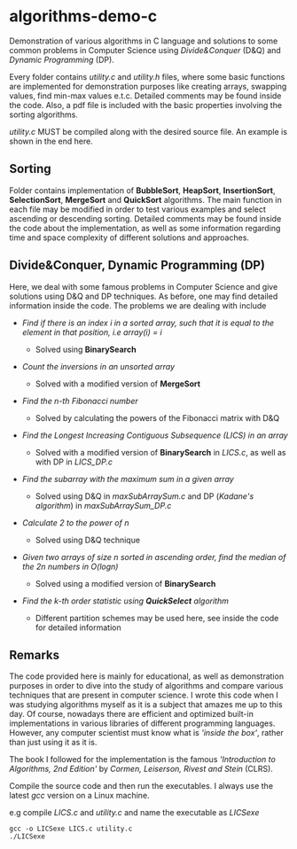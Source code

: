 # algorithms-demo-c
Demonstration of various algorithms in C language and solutions to some common problems in Computer Science using *Divide&amp;Conquer* (D&Q) and *Dynamic Programming* (DP).

Every folder contains *utility.c* and *utility.h* files, where some basic functions are implemented for demonstration purposes like creating arrays, swapping values, find min-max values e.t.c. Detailed comments may be found inside the code. Also, a pdf file is included with the basic properties involving the sorting algorithms. 

*utility.c* MUST be compiled along with the desired source file. An example is shown in the end here.

## Sorting
Folder contains implementation of **BubbleSort**, **HeapSort**, **InsertionSort**, **SelectionSort**, **MergeSort** and **QuickSort** algorithms. The main function in each file may be modified in order to test various examples and select ascending or descending sorting. Detailed comments may be found inside the code about the implementation, as well as some information regarding time and space complexity of different solutions and approaches.

## Divide&amp;Conquer, Dynamic Programming (DP)
Here, we deal with some famous problems in Computer Science and give solutions using D&Q and DP techniques. As before, one may find detailed information inside the code. The problems we are dealing with include

- *Find if there is an index i in a sorted array, such that it is equal to the element in that position, i.e array(i) = i*
   - Solved using **BinarySearch**

- *Count the inversions in an unsorted array*
   - Solved with a modified version of **MergeSort**
   
- *Find the n-th Fibonacci number*
   - Solved by calculating the powers of the Fibonacci matrix with D&Q
   
- *Find the Longest Increasing Contiguous Subsequence (LICS) in an array*
   - Solved with a modified version of **BinarySearch** in *LICS.c*, as well as with DP in *LICS_DP.c*
   
- *Find the subarray with the maximum sum in a given array*
   - Solved using D&Q in *maxSubArraySum.c* and DP (*Kadane's algorithm*) in *maxSubArraySum_DP.c*
   
- *Calculate 2 to the power of n*
   - Solved using D&Q technique
   
- *Given two arrays of size n sorted in ascending order, find the median of the 2n numbers in O(logn)*
   - Solved using a modified version of **BinarySearch**
   
- *Find the k-th order statistic using **QuickSelect** algorithm*
   - Different partition schemes may be used here, see inside the code for detailed information
                    
## Remarks
The code provided here is mainly for educational, as well as demonstration purposes in order to dive into the study of algorithms and compare various techniques that are present in computer science. I wrote this code when I was studying algorithms myself as it is a subject that amazes me up to this day. Of course, nowadays there are efficient and optimized built-in implementations in various libraries of different programming languages. However, any computer scientist must know what is *'inside the box'*, rather than just using it as it is.

The book I followed for the implementation is the famous *'Introduction to Algorithms, 2nd Edition'* by *Cormen, Leiserson, Rivest and Stein* (CLRS).

Compile the source code and then run the executables. I always use the latest *gcc* version on a Linux machine.

e.g compile *LICS.c* and *utility.c* and name the executable as *LICSexe*
```
gcc -o LICSexe LICS.c utility.c
./LICSexe
```
